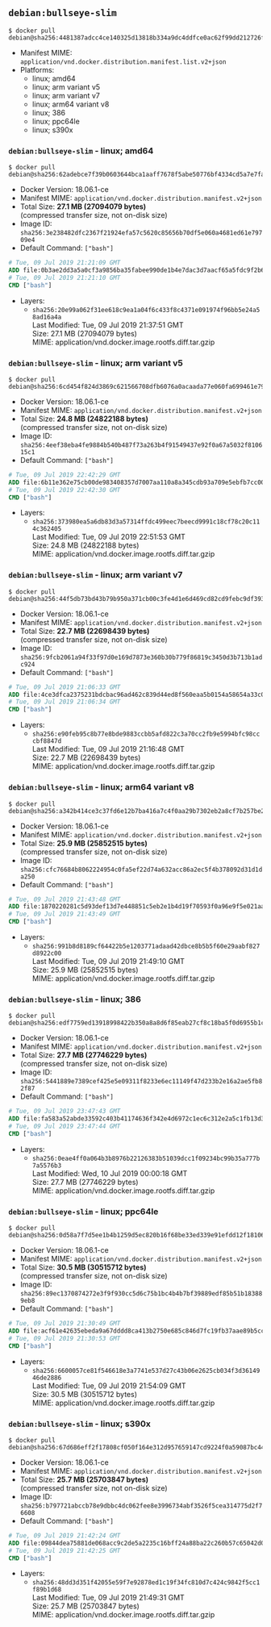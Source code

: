 ## `debian:bullseye-slim`

```console
$ docker pull debian@sha256:4481387adcc4ce140325d13818b334a9dc4ddfce0ac62f99dd212726fe821d2b
```

-	Manifest MIME: `application/vnd.docker.distribution.manifest.list.v2+json`
-	Platforms:
	-	linux; amd64
	-	linux; arm variant v5
	-	linux; arm variant v7
	-	linux; arm64 variant v8
	-	linux; 386
	-	linux; ppc64le
	-	linux; s390x

### `debian:bullseye-slim` - linux; amd64

```console
$ docker pull debian@sha256:62adebce7f39b0603644bca1aaff7678f5abe50776bf4334cd5a7e7facbb1d85
```

-	Docker Version: 18.06.1-ce
-	Manifest MIME: `application/vnd.docker.distribution.manifest.v2+json`
-	Total Size: **27.1 MB (27094079 bytes)**  
	(compressed transfer size, not on-disk size)
-	Image ID: `sha256:3e238482dfc2367f21924efa57c5620c85656b70df5e060a4681ed61e79709e4`
-	Default Command: `["bash"]`

```dockerfile
# Tue, 09 Jul 2019 21:21:09 GMT
ADD file:0b3ae2dd3a5a0cf3a9856ba35fabee990de1b4e7dac3d7aacf65a5fdc9f2b6e2 in / 
# Tue, 09 Jul 2019 21:21:10 GMT
CMD ["bash"]
```

-	Layers:
	-	`sha256:20e99a062f31ee618c9ea1a04f6c433f8c4371e091974f96bb5e24a58ad16a4a`  
		Last Modified: Tue, 09 Jul 2019 21:37:51 GMT  
		Size: 27.1 MB (27094079 bytes)  
		MIME: application/vnd.docker.image.rootfs.diff.tar.gzip

### `debian:bullseye-slim` - linux; arm variant v5

```console
$ docker pull debian@sha256:6cd454f824d3869c621566708dfb6076a0acaada77e060fa699461e791e779a3
```

-	Docker Version: 18.06.1-ce
-	Manifest MIME: `application/vnd.docker.distribution.manifest.v2+json`
-	Total Size: **24.8 MB (24822188 bytes)**  
	(compressed transfer size, not on-disk size)
-	Image ID: `sha256:4eef38eba4fe9884b540b487f73a263b4f91549437e92f0a67a5032f810615c1`
-	Default Command: `["bash"]`

```dockerfile
# Tue, 09 Jul 2019 22:42:29 GMT
ADD file:6b11e362e75cb00de983408357d7007aa110a8a345cdb93a709e5ebfb7cc00ec in / 
# Tue, 09 Jul 2019 22:42:30 GMT
CMD ["bash"]
```

-	Layers:
	-	`sha256:373980ea5a6db83d3a57314ffdc499eec7beecd9991c18cf78c20c114c362405`  
		Last Modified: Tue, 09 Jul 2019 22:51:53 GMT  
		Size: 24.8 MB (24822188 bytes)  
		MIME: application/vnd.docker.image.rootfs.diff.tar.gzip

### `debian:bullseye-slim` - linux; arm variant v7

```console
$ docker pull debian@sha256:44f5db73bd43b79b950a371cb00c3fe4d1e6d469cd82cd9febc9df3939900d66
```

-	Docker Version: 18.06.1-ce
-	Manifest MIME: `application/vnd.docker.distribution.manifest.v2+json`
-	Total Size: **22.7 MB (22698439 bytes)**  
	(compressed transfer size, not on-disk size)
-	Image ID: `sha256:9fcb2061a94f33f97d0e169d7873e360b30b779f86819c3450d3b713b1adc924`
-	Default Command: `["bash"]`

```dockerfile
# Tue, 09 Jul 2019 21:06:33 GMT
ADD file:4ce3dfca2375231bdcbac96ad462c839d44ed8f560eaa5b0154a58654a33c0a1 in / 
# Tue, 09 Jul 2019 21:06:34 GMT
CMD ["bash"]
```

-	Layers:
	-	`sha256:e90feb95c8b77e8bde9883ccbb5afd822c3a70cc2fb9e5994bfc98cccbf8847d`  
		Last Modified: Tue, 09 Jul 2019 21:16:48 GMT  
		Size: 22.7 MB (22698439 bytes)  
		MIME: application/vnd.docker.image.rootfs.diff.tar.gzip

### `debian:bullseye-slim` - linux; arm64 variant v8

```console
$ docker pull debian@sha256:a342b414ce3c37fd6e12b7ba416a7c4f0aa29b7302eb2a8cf7b257be2d164de5
```

-	Docker Version: 18.06.1-ce
-	Manifest MIME: `application/vnd.docker.distribution.manifest.v2+json`
-	Total Size: **25.9 MB (25852515 bytes)**  
	(compressed transfer size, not on-disk size)
-	Image ID: `sha256:cfc76684b8062224954c0fa5ef22d74a632acc86a2ec5f4b378092d31d1da250`
-	Default Command: `["bash"]`

```dockerfile
# Tue, 09 Jul 2019 21:43:48 GMT
ADD file:1870220281c5d93def13d7e448851c5eb2e1b4d19f70593f0a96e9f5e021aa67 in / 
# Tue, 09 Jul 2019 21:43:49 GMT
CMD ["bash"]
```

-	Layers:
	-	`sha256:991b8d8189cf64422b5e1203771adaad42dbce8b5b5f60e29aabf827d8922c00`  
		Last Modified: Tue, 09 Jul 2019 21:49:10 GMT  
		Size: 25.9 MB (25852515 bytes)  
		MIME: application/vnd.docker.image.rootfs.diff.tar.gzip

### `debian:bullseye-slim` - linux; 386

```console
$ docker pull debian@sha256:edf7759ed13918998422b350a8a8d6f85eab27cf8c18ba5f0d6955b1cc14934b
```

-	Docker Version: 18.06.1-ce
-	Manifest MIME: `application/vnd.docker.distribution.manifest.v2+json`
-	Total Size: **27.7 MB (27746229 bytes)**  
	(compressed transfer size, not on-disk size)
-	Image ID: `sha256:5441889e7389cef425e5e09311f8233e6ec11149f47d233b2e16a2ae5fb82f87`
-	Default Command: `["bash"]`

```dockerfile
# Tue, 09 Jul 2019 23:47:43 GMT
ADD file:fa583a52abde33592c403b41174636f342e4d6972c1ec6c312e2a5c1fb13d395 in / 
# Tue, 09 Jul 2019 23:47:44 GMT
CMD ["bash"]
```

-	Layers:
	-	`sha256:0eae4ff0a064b3b8976b22126383b51039dcc1f09234bc99b35a777b7a5576b3`  
		Last Modified: Wed, 10 Jul 2019 00:00:18 GMT  
		Size: 27.7 MB (27746229 bytes)  
		MIME: application/vnd.docker.image.rootfs.diff.tar.gzip

### `debian:bullseye-slim` - linux; ppc64le

```console
$ docker pull debian@sha256:0d58a7f7d5ee1b4b1259d5ec820b16f68be33ed339e91efdd12f18106958019e
```

-	Docker Version: 18.06.1-ce
-	Manifest MIME: `application/vnd.docker.distribution.manifest.v2+json`
-	Total Size: **30.5 MB (30515712 bytes)**  
	(compressed transfer size, not on-disk size)
-	Image ID: `sha256:89ec1370874272e3f9f930cc5d6c75b1bc4b4b7bf39889edf85b51b183889eb8`
-	Default Command: `["bash"]`

```dockerfile
# Tue, 09 Jul 2019 21:30:49 GMT
ADD file:acf61e42635ebeda9a67dddd8ca413b2750e685c846d7fc19fb37aae89b5ccff in / 
# Tue, 09 Jul 2019 21:30:53 GMT
CMD ["bash"]
```

-	Layers:
	-	`sha256:6600057ce81f546618e3a7741e537d27c43b06e2625cb034f3d3614946de2886`  
		Last Modified: Tue, 09 Jul 2019 21:54:09 GMT  
		Size: 30.5 MB (30515712 bytes)  
		MIME: application/vnd.docker.image.rootfs.diff.tar.gzip

### `debian:bullseye-slim` - linux; s390x

```console
$ docker pull debian@sha256:67d686eff2f17808cf050f164e312d957659147cd9224f0a59087bc44dc6a78f
```

-	Docker Version: 18.06.1-ce
-	Manifest MIME: `application/vnd.docker.distribution.manifest.v2+json`
-	Total Size: **25.7 MB (25703847 bytes)**  
	(compressed transfer size, not on-disk size)
-	Image ID: `sha256:b797721abccb78e9dbbc4dc062fee8e3996734abf3526f5cea314775d2f76608`
-	Default Command: `["bash"]`

```dockerfile
# Tue, 09 Jul 2019 21:42:24 GMT
ADD file:09844dea75881de068acc9c2de5a2235c16bff24a88ba22c260b57c65042d00d in / 
# Tue, 09 Jul 2019 21:42:25 GMT
CMD ["bash"]
```

-	Layers:
	-	`sha256:48dd3d351f42055e59f7e92878ed1c19f34fc810d7c424c9842f5cc1f89b1d68`  
		Last Modified: Tue, 09 Jul 2019 21:49:31 GMT  
		Size: 25.7 MB (25703847 bytes)  
		MIME: application/vnd.docker.image.rootfs.diff.tar.gzip
